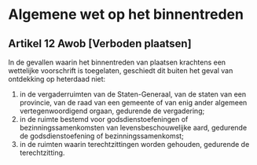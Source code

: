 # Algemene wet op het binnentreden
## Artikel 12 Awob [Verboden plaatsen]
In de gevallen waarin het binnentreden van plaatsen krachtens een wettelijke voorschrift is toegelaten, geschiedt dit buiten het geval van ontdekking op heterdaad niet:

1. in de vergaderruimten van de Staten-Generaal, van de staten van een provincie, van de raad van een gemeente of van enig ander algemeen vertegenwoordigend orgaan, gedurende de vergadering;
2. in de ruimte bestemd voor godsdienstoefeningen of bezinningssamenkomsten van levensbeschouwelijke aard, gedurende de godsdienstoefening of bezinningssamenkomst;
3. in de ruimten waarin terechtzittingen worden gehouden, gedurende de terechtzitting.